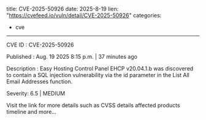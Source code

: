  
title: CVE-2025-50926
date: 2025-8-19
lien: "https://cvefeed.io/vuln/detail/CVE-2025-50926"
categories:
  - cve
---

CVE ID : CVE-2025-50926

Published :  Aug. 19
2025
8:15 p.m. | 37 minutes ago

Description : Easy Hosting Control Panel EHCP v20.04.1.b was discovered to contain a SQL injection vulnerability via the id parameter in the List All Email Addresses function.

Severity: 6.5 | MEDIUM

Visit the link for more details
such as CVSS details
affected products
timeline
and more...
